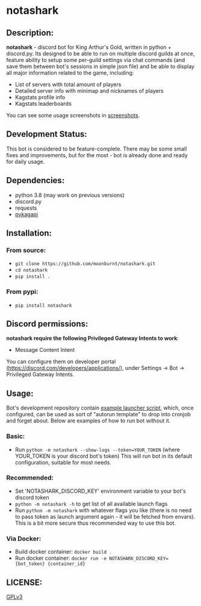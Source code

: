 # notashark

## Description:

**notashark** -  discord bot for King Arthur's Gold, written in python + discord.py.
Its designed to be able to run on multiple discord guilds at once, feature ability
to setup some per-guild settings via chat commands (and save them between bot's
sessions in simple json file) and be able to display all major information related
to the game, including:
- List of servers with total amount of players
- Detailed server info with minimap and nicknames of players
- Kagstats profile info
- Kagstats leaderboards

You can see some usage screenshots in [screenshots](https://github.com/moonburnt/notashark/tree/master/screenshots).


## Development Status:

This bot is considered to be feature-complete. There may be some small fixes and
improvements, but for the most - bot is already done and ready for daily usage.


## Dependencies:

- python 3.8 (may work on previous versions)
- discord.py
- requests
- [pykagapi](https://github.com/moonburnt/pykagapi)


## Installation:

### From source:

- `git clone https://github.com/moonburnt/notashark.git`
- `cd notashark`
- `pip install .`

### From pypi:
- `pip install notashark`


## Discord permissions:

**notashark require the following Privileged Gateway Intents to work**:
- Message Content Intent

You can configure them on developer portal (https://discord.com/developers/applications/),
under Settings -> Bot -> Privileged Gateway Intents.


## Usage:

Bot's development repository contain
[example launcher script](https://github.com/moonburnt/notashark/blob/master/launcher.sh),
which, once configured, can be used as sort of "autorun template" to drop into
cronjob and forget about. Below are examples of how to run bot without it.

### Basic:

- Run `python -m notashark --show-logs --token=YOUR_TOKEN` (where YOUR_TOKEN is
your discord bot's token)
This will run bot in its default configuration, suitable for most needs.

### Recommended:

- Set 'NOTASHARK_DISCORD_KEY' environment variable to your bot's discord token
- `python -m notashark -h` to get list of all available launch flags
- Run `python -m notashark` with whatever flags you like (there is no need to
pass token as launch argument again - it will be fetched from envars).
This is a bit more secure thus recommended way to use this bot.

### Via Docker:

- Build docker container: `docker build .`
- Run docker container: `docker run -e NOTASHARK_DISCORD_KEY={bot_token} {container_id}`


## LICENSE:

[GPLv3](https://github.com/moonburnt/notashark/blob/master/LICENSE)

